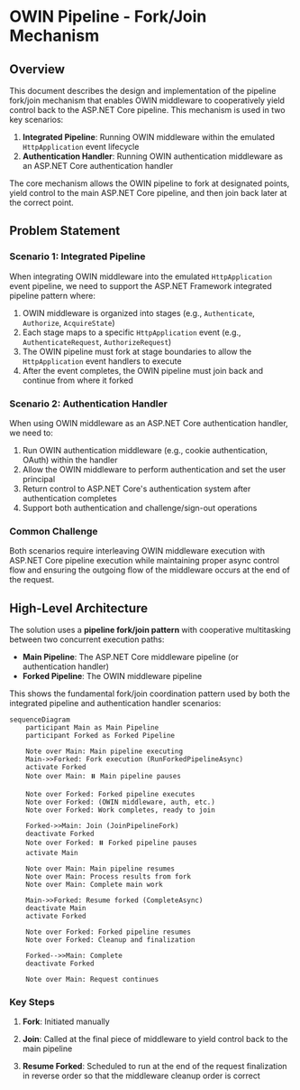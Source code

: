 # OWIN Pipeline - Fork/Join Mechanism

## Overview

This document describes the design and implementation of the pipeline fork/join mechanism that enables OWIN middleware to cooperatively yield control back to the ASP.NET Core pipeline. This mechanism is used in two key scenarios:

1. **Integrated Pipeline**: Running OWIN middleware within the emulated `HttpApplication` event lifecycle
2. **Authentication Handler**: Running OWIN authentication middleware as an ASP.NET Core authentication handler

The core mechanism allows the OWIN pipeline to fork at designated points, yield control to the main ASP.NET Core pipeline, and then join back later at the correct point.

## Problem Statement

### Scenario 1: Integrated Pipeline

When integrating OWIN middleware into the emulated `HttpApplication` event pipeline, we need to support the ASP.NET Framework integrated pipeline pattern where:

1. OWIN middleware is organized into stages (e.g., `Authenticate`, `Authorize`, `AcquireState`)
2. Each stage maps to a specific `HttpApplication` event (e.g., `AuthenticateRequest`, `AuthorizeRequest`)
3. The OWIN pipeline must fork at stage boundaries to allow the `HttpApplication` event handlers to execute
4. After the event completes, the OWIN pipeline must join back and continue from where it forked

### Scenario 2: Authentication Handler

When using OWIN middleware as an ASP.NET Core authentication handler, we need to:

1. Run OWIN authentication middleware (e.g., cookie authentication, OAuth) within the handler
2. Allow the OWIN middleware to perform authentication and set the user principal
3. Return control to ASP.NET Core's authentication system after authentication completes
4. Support both authentication and challenge/sign-out operations

### Common Challenge

Both scenarios require interleaving OWIN middleware execution with ASP.NET Core pipeline execution while maintaining proper async control flow and ensuring the outgoing flow of the middleware occurs at the end of the request.

## High-Level Architecture

The solution uses a **pipeline fork/join pattern** with cooperative multitasking between two concurrent execution paths:

- **Main Pipeline**: The ASP.NET Core middleware pipeline (or authentication handler)
- **Forked Pipeline**: The OWIN middleware pipeline

This shows the fundamental fork/join coordination pattern used by both the integrated pipeline and authentication handler scenarios:

```mermaid
sequenceDiagram
    participant Main as Main Pipeline
    participant Forked as Forked Pipeline
    
    Note over Main: Main pipeline executing
    Main->>Forked: Fork execution (RunForkedPipelineAsync)
    activate Forked
    Note over Main: ⏸️ Main pipeline pauses
    
    Note over Forked: Forked pipeline executes
    Note over Forked: (OWIN middleware, auth, etc.)
    Note over Forked: Work completes, ready to join
    
    Forked->>Main: Join (JoinPipelineFork)
    deactivate Forked
    Note over Forked: ⏸️ Forked pipeline pauses
    activate Main
    
    Note over Main: Main pipeline resumes
    Note over Main: Process results from fork
    Note over Main: Complete main work
    
    Main->>Forked: Resume forked (CompleteAsync)
    deactivate Main
    activate Forked
    
    Note over Forked: Forked pipeline resumes
    Note over Forked: Cleanup and finalization
    
    Forked-->>Main: Complete
    deactivate Forked
    
    Note over Main: Request continues
```

### Key Steps

1. **Fork**: Initiated manually

2. **Join**: Called at the final piece of middleware to yield control back to the main pipeline

3. **Resume Forked**: Scheduled to run at the end of the request finalization in reverse order so that the middleware cleanup order is correct

